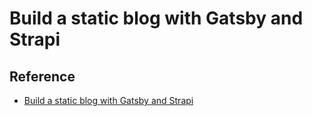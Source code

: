 
# Build a static blog with Gatsby and Strapi

## Reference

- [Build a static blog with Gatsby and Strapi](https://strapi.io/blog/build-a-static-blog-with-gatsby-and-strapi)

